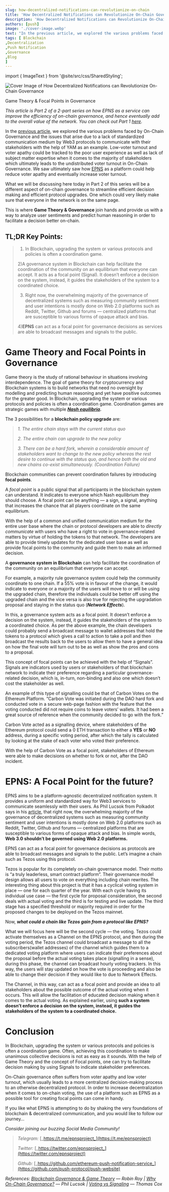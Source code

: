 ```yaml
---
slug: how-decentralized-notifications-can-revolutionize-on-chain
title: 'How Decentralized Notifications can Revolutionize On-Chain Governance (Part II)'
description: 'How Decentralized Notifications can Revolutionize On-Chain Governance (Part II)'
authors: [push]
image: './cover-image.webp'
text: "In the previous article, we explored the various problems faced by On-Chain Governance and the issues that arise due to a lack of standardized communication medium by Web3 protocols to communicate with their stakeholders with the help of YAM as an example"
tags: [ Blockchain
,Decentralization
,Push Notification
,Governance
,Blog
]
---
```

import { ImageText } from '@site/src/css/SharedStyling';

![Cover Image of How Decentralized Notifications can Revolutionize On-Chain Governance](./cover-image.webp)

<!--truncate-->

Game Theory & Focal Points in Governance

_This article is Part 2 of a 2-part series on how EPNS as a service can improve the efficiency of on-chain governance, and hence eventually add to the overall value of the network. You can check out Part 1_ [_here_](https://medium.com/ethereum-push-notification-service/how-decentralised-notifications-can-revolutionize-on-chain-governance-part-i-ff09e7465279)_._

In the [previous article](https://medium.com/ethereum-push-notification-service/how-decentralised-notifications-can-revolutionize-on-chain-governance-part-i-ff09e7465279), we explored the various problems faced by On-Chain Governance and the issues that arise due to a lack of standardized communication medium by Web3 protocols to communicate with their stakeholders with the help of YAM as an example. Low-voter turnout and voter apathy could be tracked to the poor user experience as well as lack of subject matter expertise when it comes to the majority of stakeholders which ultimately leads to the undistributed voter turnout in On-Chain Governance. We saw ultimately saw how [EPNS](https://epns.io) as a platform could help reduce voter apathy and eventually increase voter turnout.

What we will be discussing here today in Part 2 of this series will be a different aspect of on-chain governance to streamline efficient decision making and efficient protocol upgrades. One which could very likely make sure that everyone in the network is on the same page.

This is where **Game Theory & Governance** join hands and provide us with a way to analyze user sentiments and predict human reasoning in order to facilitate a decision better on-chain.

TL;DR Key Points:
-----------------

> 1) In Blockchain, upgrading the system or various protocols and policies is often a coordination game.
> 
> 2)A governance system in Blockchain can help facilitate the coordination of the community on an equilibrium that everyone can accept. It acts as a focal point (Signal). It doesn’t enforce a decision on the system, instead, it guides the stakeholders of the system to a coordinated choice.
> 
> 3) Right now, the overwhelming majority of the governance of decentralized systems such as measuring community sentiment and user intentions is mostly done on Web 2.0 platforms such as Reddit, Twitter, Github and forums — centralized platforms that are susceptible to various forms of opaque attack and bias.
> 
> 4)**EPNS** can act as a focal point for governance decisions as services are able to broadcast messages and signals to the public.

**Game Theory and Focal Points in Governance**
==============================================

Game theory is the study of rational behaviour in situations involving interdependence. The goal of game theory for cryptocurrency and Blockchain systems is to build networks that need no oversight by modelling and predicting human reasoning and yet have positive outcomes for the greater good. In Blockchain, upgrading the system or various protocols and policies is often a coordination game. Coordination games are strategic games with multiple [**_Nash equilibria_**](https://medium.com/@robin.rrt123/blockchain-governance-game-theory-2bd28e6513e3)**_._**

The 3 possibilities for a **blockchain policy upgrade** are:

> _1\. The entire chain stays with the current status quo_
> 
> _2\. The entire chain can upgrade to the new policy_
> 
> _3\. There can be a hard fork, wherein a considerable amount of stakeholders want to change to the new policy whereas the rest desire to continue with the status quo, and hence both the old and new chains co-exist simultaneously. (Coordination Failure)_

Blockchain communities can prevent coordination failures by introducing **focal points**.

A _focal point_ is a public signal that all participants in the blockchain system can understand. It indicates to everyone which Nash equilibrium they should choose. A focal point can be anything — a sign, a signal, anything that increases the chance that all players coordinate on the same equilibrium.

With the help of a common and unified communication medium for the entire user base where the chain or protocol developers are able to _directly communicate_ with users who have a right to vote in governance-related matters by virtue of holding the tokens to that network. The developers are able to provide timely updates for the dedicated user base as well as provide focal points to the community and guide them to make an informed decision.

A **governance system in Blockchain** can help facilitate the coordination of the community on an equilibrium that everyone can accept.

For example, a majority rule governance system could help the community coordinate to one chain. If a 55% vote is in favour of the change, it would indicate to everyone or a majority of the users will move to or will be using the upgraded chain, therefore the individuals could be better off using the upgraded chain and the vice versa is also true for rejecting the upgradation proposal and staying in the status quo (**_Network Effects_**).

In this, a governance system acts as a focal point. It doesn’t enforce a decision on the system, instead, it guides the stakeholders of the system to a coordinated choice. As per the above example, the chain developers could probably send a broadcast message to wallet addresses that hold the tokens to a protocol which gives a call to action to take a poll and then broadcast the results back to the users to allow them to have a general idea on how the final vote will turn out to be as well as show the pros and cons to a proposal.

This concept of focal points can be achieved with the help of “Signals”. Signals are indicators used by users or stakeholders of that blockchain network to indicate their preference regarding a particular governance-related decision, which is, in-turn, non-binding and also one which doesn’t cost the stakeholder as well.

An example of this type of signalling could be that of Carbon Votes on the Ethereum Platform. “Carbon Vote was initiated during the DAO hard fork and conducted vote in a secure web-page fashion with the feature that the voting conducted did not require coins to leave voters’ wallets. It had been a great source of reference when the community decided to go with the fork.”

Carbon Vote acted as a signalling device, where stakeholders of the Ethereum protocol could send a 0 ETH transaction to either a **YES** or **NO** address, during a specific voting period, after which the tally is calculated by looking at the stake of each voter who voted their preference.

With the help of Carbon Vote as a focal point, stakeholders of Ethereum were able to make decisions on whether to fork or not, after the DAO incident.

**EPNS: A Focal Point for the future?**
=======================================

EPNS aims to be a platform-agnostic decentralized notification system. It provides a uniform and standardized way for Web3 services to communicate seamlessly with their users. As Phil Lucsok from Polkadot says in his [article](https://medium.com/polkadot-network/why-on-chain-governance-82ecf28f314c), that right now, the overwhelming majority of the governance of decentralized systems such as measuring community sentiment and user intentions is mostly done on Web 2.0 platforms such as Reddit, Twitter, Github and forums — centralized platforms that are susceptible to various forms of opaque attack and bias. In simple words, **Web 3.0 shouldn’t be governed using Web 2.0 platforms.**

EPNS can act as a focal point for governance decisions as protocols are able to broadcast messages and signals to the public. Let’s imagine a chain such as Tezos using this protocol.

Tezos is popular for its completely on-chain governance model. Their motto is “a truly leaderless, smart contract platform”. Their governance model design allows all users to vote on everything including chain rewrites. The interesting thing about this project is that it has a cyclical voting system in place — one for each quarter of the year. With each cycle having its individual use case — the first cycle for proposal consideration, the second deals with actual voting and the third is for testing and live update. The third stage has a specified threshold or majority required in order for the proposed changes to be deployed on the Tezos mainnet.

Now, **_what could a chain like Tezos gain from a protocol like EPNS?_**

What we will focus here will be the second cycle — the voting. Tezos could activate themselves as a Channel on the EPNS protocol, and then during the voting period, the Tezos channel could broadcast a message to all the subscribers(wallet addresses) of the channel which guides them to a dedicated voting platform where users can indicate their preferences about the proposal before the actual voting takes place (signalling in a sense), during this phase, the channel can broadcast hourly voting trackers. In this way, the users will stay updated on how the vote is proceeding and also be able to change their decision if they would like to due to Network Effects.

The Channel, in this way, can act as a focal point and provide an idea to all stakeholders about the possible outcome of the actual voting when it occurs. This will allow the facilitation of educated decision making when it comes to the actual voting. As explained earlier, using **such a system doesn’t enforce a decision on the system, instead, it guides the stakeholders of the system to a coordinated choice.**

**Conclusion**
==============

In Blockchain, upgrading the system or various protocols and policies is often a coordination game. Often, achieving this coordination to make unanimous collective decisions is not as easy as it sounds. With the help of Game Theory and the concept of Focal points, one can try to facilitate decision making by using Signals to indicate stakeholder preferences.

On-Chain governance often suffers from voter apathy and low voter turnout, which usually leads to a more centralized decision-making process to an otherwise decentralized protocol. In order to increase decentralization when it comes to on-chain voting, the use of a platform such as EPNS as a possible tool for creating focal points can come in handy.

If you like what EPNS is attempting to do by shaking the very foundations of blockchain & decentralized communication, and you would like to follow our journey…

_Consider joining our buzzing Social Media Community!_

> _Telegram:_ [_https://t.me/epnsproject_](https://t.me/epnsproject)
> 
> _Twitter:_ [_https://twitter.com/epnsproject_](https://twitter.com/epnsproject)
> 
> _Github:_ [_https://github.com/ethereum-push-notification-service_](https://github.com/push-protocol/push-website)

_References:_ [_Blockchain Governance & Game Theory_](https://medium.com/@robin.rrt123/blockchain-governance-game-theory-2bd28e6513e3) _— Robin Roy |_ [_Why On-Chain Governance?_](https://medium.com/polkadot-network/why-on-chain-governance-82ecf28f314c) _— Phil Lucsok |_ [_Voting vs Signaling_](https://medium.com/strongblock-consulting/voting-vs-signaling-in-blockchain-governance-24ddacdaab9d) _— Thomas Cox_
